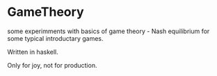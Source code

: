 # GameTheory

some experimments with basics of game theory - Nash equilibrium for some typical introductary games.

Written in haskell.

Only for joy, not for production.